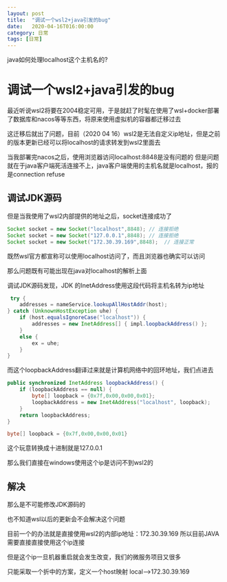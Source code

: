 ```yaml
---
layout: post
title:  "调试一个wsl2+java引发的bug"
date:   2020-04-16T016:00:00
category: 日常
tags: [日常]
---
```


java如何处理localhost这个主机名的?

# 调试一个wsl2+java引发的bug

最近听说wsl2将要在2004稳定可用，于是就赶了时髦在使用了wsl+docker部署了数据库和nacos等等东西，将原来使用虚拟机的容器都迁移过去

这迁移后就出了问题，目前（2020 04 16）wsl2是无法自定义ip地址，但是之前的版本更新已经可以将localhost的请求转发到wsl2里面去

当我部署完nacos之后，使用浏览器访问localhost:8848是没有问题的
但是问题就在于java客户端死活连接不上，java客户端使用的主机名就是localhost，报的是connection refuse

## 调试JDK源码

但是当我使用了wsl2内部提供的地址之后，socket连接成功了

```java
Socket socket = new Socket("localhost",8848); // 连接拒绝
Socket socket = new Socket("127.0.0.1",8848); // 连接拒绝
Socket socket = new Socket("172.30.39.169",8848);  // 连接正常
```

既然wsl官方都宣称可以使用localhost访问了，而且浏览器也确实可以访问

那么问题既有可能出现在java对localhost的解析上面

调试JDK源码发现，JDK 的InetAddress使用这段代码将主机名转为ip地址

```java
 try {
    addresses = nameService.lookupAllHostAddr(host);
} catch (UnknownHostException uhe) {
    if (host.equalsIgnoreCase("localhost")) {
        addresses = new InetAddress[] { impl.loopbackAddress() };
    }
    else {
        ex = uhe;
    }
}
```

而这个loopbackAddress翻译过来就是计算机网络中的回环地址，我们点进去

```java
public synchronized InetAddress loopbackAddress() {
    if (loopbackAddress == null) {
        byte[] loopback = {0x7f,0x00,0x00,0x01};
        loopbackAddress = new Inet4Address("localhost", loopback);
    }
    return loopbackAddress;
}
```

```java
byte[] loopback = {0x7f,0x00,0x00,0x01}
```

这个玩意转换成十进制就是127.0.0.1

那么我们直接在windows使用这个ip是访问不到wsl2的

## 解决

那么是不可能修改JDK源码的

也不知道wsl以后的更新会不会解决这个问题

目前一个的办法就是直接使用wsl2的内部ip地址：172.30.39.169
所以目前JAVA需要直接直接使用这个ip连接

但是这个ip一旦机器重启就会发生改变，我们的微服务项目又很多

只能采取一个折中的方案，定义一个host映射 local-->172.30.39.169